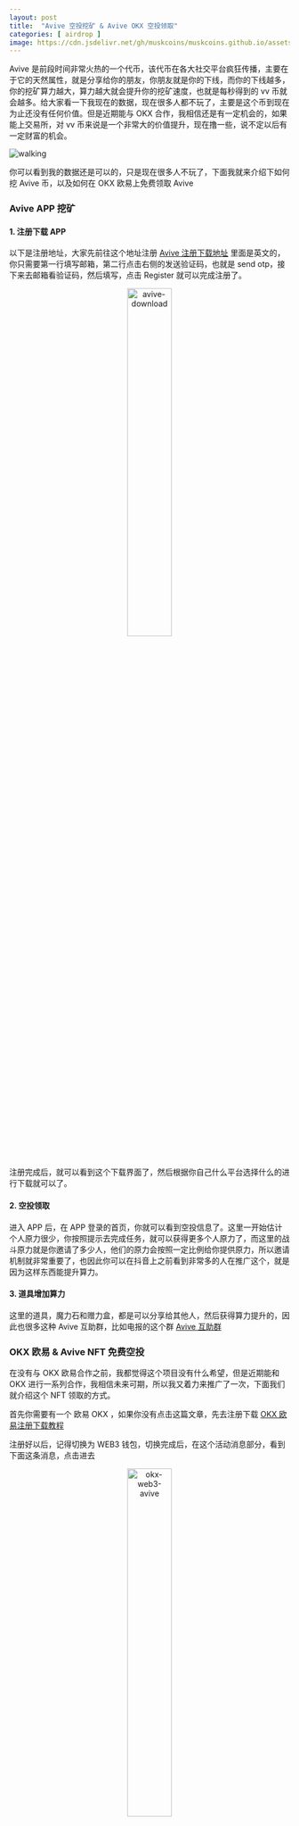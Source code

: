 ```yaml
---
layout: post
title:  "Avive 空投挖矿 & Avive OKX 空投领取"
categories: [ airdrop ]
image: https://cdn.jsdelivr.net/gh/muskcoins/muskcoins.github.io/assets/images/avive.webp
---
```

Avive 是前段时间非常火热的一个代币，该代币在各大社交平台疯狂传播，主要在于它的天然属性，就是分享给你的朋友，你朋友就是你的下线，而你的下线越多，你的挖矿算力越大，算力越大就会提升你的挖矿速度，也就是每秒得到的 vv 币就会越多。给大家看一下我现在的数据，现在很多人都不玩了，主要是这个币到现在为止还没有任何价值。但是近期能与 OKX 合作，我相信还是有一定机会的，如果能上交易所，对 vv 币来说是一个非常大的价值提升，现在撸一些，说不定以后有一定财富的机会。

![walking](https://cdn.jsdelivr.net/gh/muskcoins/muskcoins.github.io/assets/images/avive-home.webp)

你可以看到我的数据还是可以的，只是现在很多人不玩了，下面我就来介绍下如何挖 Avive 币，以及如何在 OKX 欧易上免费领取 Avive

### Avive APP 挖矿

#### 1. 注册下载 APP
以下是注册地址，大家先前往这个地址注册 [Avive 注册下载地址](./302.html?target=https://m.avive.network/register/?vcode=k35t1g)
里面是英文的，你只需要第一行填写邮箱，第二行点击右侧的发送验证码，也就是 send otp，接下来去邮箱看验证码，然后填写，点击 Register 就可以完成注册了。

<div align=center>
    <img alt="avive-download" src="https://cdn.jsdelivr.net/gh/muskcoins/muskcoins.github.io/assets/images/avive-download.webp" width="40%">
</div>

注册完成后，就可以看到这个下载界面了，然后根据你自己什么平台选择什么的进行下载就可以了。

#### 2. 空投领取
进入 APP 后，在 APP 登录的首页，你就可以看到空投信息了。这里一开始估计个人原力很少，你按照提示去完成任务，就可以获得更多个人原力了，而这里的战斗原力就是你邀请了多少人，他们的原力会按照一定比例给你提供原力，所以邀请机制就非常重要了，也因此你可以在抖音上之前看到非常多的人在推广这个，就是因为这样东西能提升算力。

#### 3. 道具增加算力
这里的道具，魔力石和赠力盒，都是可以分享给其他人，然后获得算力提升的，因此也很多这种 Avive 互助群，比如电报的这个群 [Avive 互助群](./302.html?target=https://t.me/avivrGlory)

### OKX 欧易 & Avive NFT 免费空投
在没有与 OKX 欧易合作之前，我都觉得这个项目没有什么希望，但是近期能和 OKX 进行一系列合作，我相信未来可期，所以我又着力来推广了一次，下面我们就介绍这个 NFT 领取的方式。

首先你需要有一个 欧易 OKX ，如果你没有点击这篇文章，先去注册下载 [OKX 欧易注册下载教程](./okx-register.html)

注册好以后，记得切换为 WEB3 钱包，切换完成后，在这个活动消息部分，看到下面这条消息，点击进去

<div align=center>
    <img alt="okx-web3-avive" src="https://cdn.jsdelivr.net/gh/muskcoins/muskcoins.github.io/assets/images/okx-web3-avive.webp" width="40%">
</div>

点击进去就可以看到活动了，由于这里我已经完成了，所以显示已经完成，这里有2个任务，一个每日签到送 2个 vv 币，还有一个是 NFT ，现在这个 NFT 价格是 0.0015 ETH

<div align=center>
    <img alt="avive-task" src="https://cdn.jsdelivr.net/gh/muskcoins/muskcoins.github.io/assets/images/avive-task.webp" width="60%">
</div>

NFT 一次性就可以了，完成后你在 OKX 欧易 WEB3 钱包的 NFT 可以看到这个 NFT ，比如我这里。

<div align=center>
    <img alt="avive-nft" src="https://cdn.jsdelivr.net/gh/muskcoins/muskcoins.github.io/assets/images/avive-nft.webp" width="40%">
</div>

现在价格太低了，留着到时候再看看。然后每日签到的虽然提示已经完成，但是你可以每天都进去签到一次就行了。

`最后你们还有不懂的问题，也可以右下角联系站长，或者加入我们撸空投电报群` [撸电报交易流群](./302.html?target=https://t.me/luaridrop)